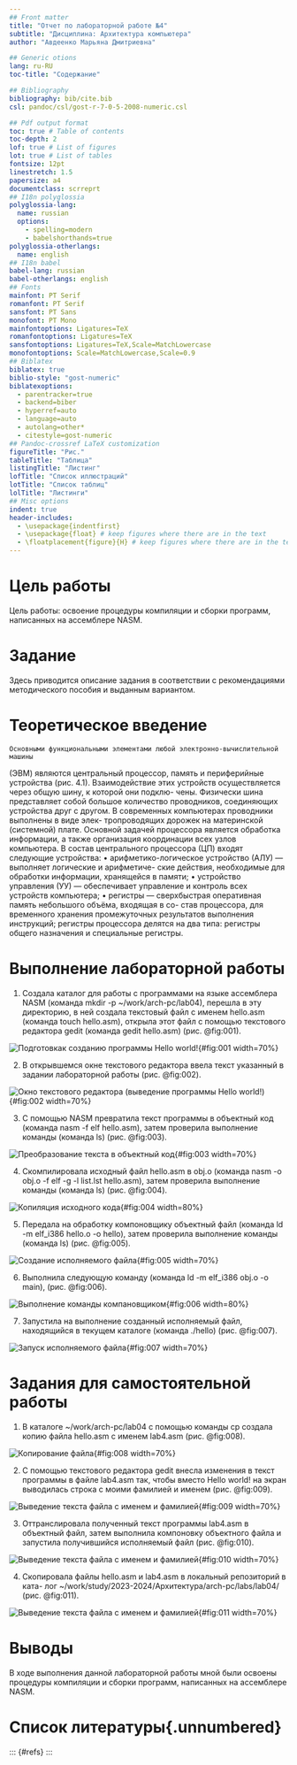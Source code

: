 ```yaml
---
## Front matter
title: "Отчет по лабораторной работе №4"
subtitle: "Дисциплина: Архитектура компьютера"
author: "Авдеенко Марьяна Дмитриевна"

## Generic otions
lang: ru-RU
toc-title: "Содержание"

## Bibliography
bibliography: bib/cite.bib
csl: pandoc/csl/gost-r-7-0-5-2008-numeric.csl

## Pdf output format
toc: true # Table of contents
toc-depth: 2
lof: true # List of figures
lot: true # List of tables
fontsize: 12pt
linestretch: 1.5
papersize: a4
documentclass: scrreprt
## I18n polyglossia
polyglossia-lang:
  name: russian
  options:
	- spelling=modern
	- babelshorthands=true
polyglossia-otherlangs:
  name: english
## I18n babel
babel-lang: russian
babel-otherlangs: english
## Fonts
mainfont: PT Serif
romanfont: PT Serif
sansfont: PT Sans
monofont: PT Mono
mainfontoptions: Ligatures=TeX
romanfontoptions: Ligatures=TeX
sansfontoptions: Ligatures=TeX,Scale=MatchLowercase
monofontoptions: Scale=MatchLowercase,Scale=0.9
## Biblatex
biblatex: true
biblio-style: "gost-numeric"
biblatexoptions:
  - parentracker=true
  - backend=biber
  - hyperref=auto
  - language=auto
  - autolang=other*
  - citestyle=gost-numeric
## Pandoc-crossref LaTeX customization
figureTitle: "Рис."
tableTitle: "Таблица"
listingTitle: "Листинг"
lofTitle: "Список иллюстраций"
lotTitle: "Список таблиц"
lolTitle: "Листинги"
## Misc options
indent: true
header-includes:
  - \usepackage{indentfirst}
  - \usepackage{float} # keep figures where there are in the text
  - \floatplacement{figure}{H} # keep figures where there are in the text
---
```


# Цель работы

Цель работы: освоение процедуры компиляции и сборки программ, написанных на ассемблере NASM.

# Задание

Здесь приводится описание задания в соответствии с рекомендациями
методического пособия и выданным вариантом.

# Теоретическое введение

	Основными функциональными элементами любой электронно-вычислительной машины
(ЭВМ) являются центральный процессор, память и периферийные устройства (рис. 4.1).
	Взаимодействие этих устройств осуществляется через общую шину, к которой они подклю-
чены. Физически шина представляет собой большое количество проводников, соединяющих
устройства друг с другом. В современных компьютерах проводники выполнены в виде элек-
тропроводящих дорожек на материнской (системной) плате.
	Основной задачей процессора является обработка информации, а также организация
координации всех узлов компьютера. В состав центрального процессора (ЦП) входят
следующие устройства:
• арифметико-логическое устройство (АЛУ) — выполняет логические и арифметиче-
ские действия, необходимые для обработки информации, хранящейся в памяти;
• устройство управления (УУ) — обеспечивает управление и контроль всех устройств
компьютера;
• регистры — сверхбыстрая оперативная память небольшого объёма, входящая в со-
став процессора, для временного хранения промежуточных результатов выполнения
инструкций; регистры процессора делятся на два типа: регистры общего назначения и
специальные регистры.

# Выполнение лабораторной работы

1) Создала каталог для работы с программами на языке ассемблера NASM (команда mkdir -p ~/work/arch-pc/lab04), перешла в эту директорию, в ней создала текстовый файл с именем hello.asm (команда touch hello.asm), открыла этот файл с помощью текстового редактора gedit (команда gedit hello.asm) (рис. @fig:001).

![Подготовкак созданию программы Hello world!](image/1.jpg){#fig:001 width=70%}

2) В открывшемся окне текстового редактора ввела текст указанный в задании лабораторной работы (рис. @fig:002).

![Окно текстового редактора (выведение программы Hello world!)](image/2.jpg){#fig:002 width=70%}

3) С помощью NASM превратила текст программы в объектный код (команда nasm -f elf hello.asm), затем проверила выполнение команды (команда ls) (рис. @fig:003).

![Преобразование текста в объектный код](image/3.jpg){#fig:003 width=70%}

4) Скомпилировала исходный файл hello.asm в obj.o (команда nasm -o obj.o -f elf -g -l list.lst hello.asm), затем проверила выполнение команды (команда ls) (рис. @fig:004).

![Копиляция исходного кода](image/4.jpg){#fig:004 width=80%}

5) Передала на обработку компоновщику объектный файл (команда ld -m elf_i386 hello.o -o hello), затем проверила выполнение команды (команда ls) (рис. @fig:005).

![Создание исполняемого файла](image/5.jpg){#fig:005 width=70%}

6) Выполнила следующую команду (команда ld -m elf_i386 obj.o -o main), (рис. @fig:006).

![Выполнение команды компановщиком](image/6.jpg){#fig:006 width=80%}

7) Запустила на выполнение созданный исполняемый файл, находящийся в текущем каталоге (команда ./hello) (рис. @fig:007).

![Запуск исполняемого файла](image/7.jpg){#fig:007 width=70%}

# Задания для самостоятельной работы

1) В каталоге ~/work/arch-pc/lab04 с помощью команды cp создала копию файла
hello.asm с именем lab4.asm (рис. @fig:008).

![Копирование файла](image/8.jpg){#fig:008 width=70%}

2) С помощью текстового редактора gedit внесла изменения в текст программы в
файле lab4.asm так, чтобы вместо Hello world! на экран выводилась строка с моими
фамилией и именем (рис. @fig:009).

![Выведение текста файла с именем и фамилией](image/9.jpg){#fig:009 width=70%}

3) Оттранслировала полученный текст программы lab4.asm в объектный файл, затем выполнила
компоновку объектного файла и запустила получившийся исполняемый файл (рис. @fig:010).

![Выведение текста файла с именем и фамилией](image/10.jpg){#fig:010 width=70%}

4) Скопировала файлы hello.asm и lab4.asm в локальный репозиторий в ката-
лог ~/work/study/2023-2024/Архитектура/arch-pc/labs/lab04/ (рис. @fig:011).

![Выведение текста файла с именем и фамилией](image/11.jpg){#fig:011 width=70%}

# Выводы

В ходе выполнения данной лабораторной работы мной были освоены процедуры компиляции и сборки программ, написанных на ассемблере NASM.

# Список литературы{.unnumbered}

::: {#refs}
:::
